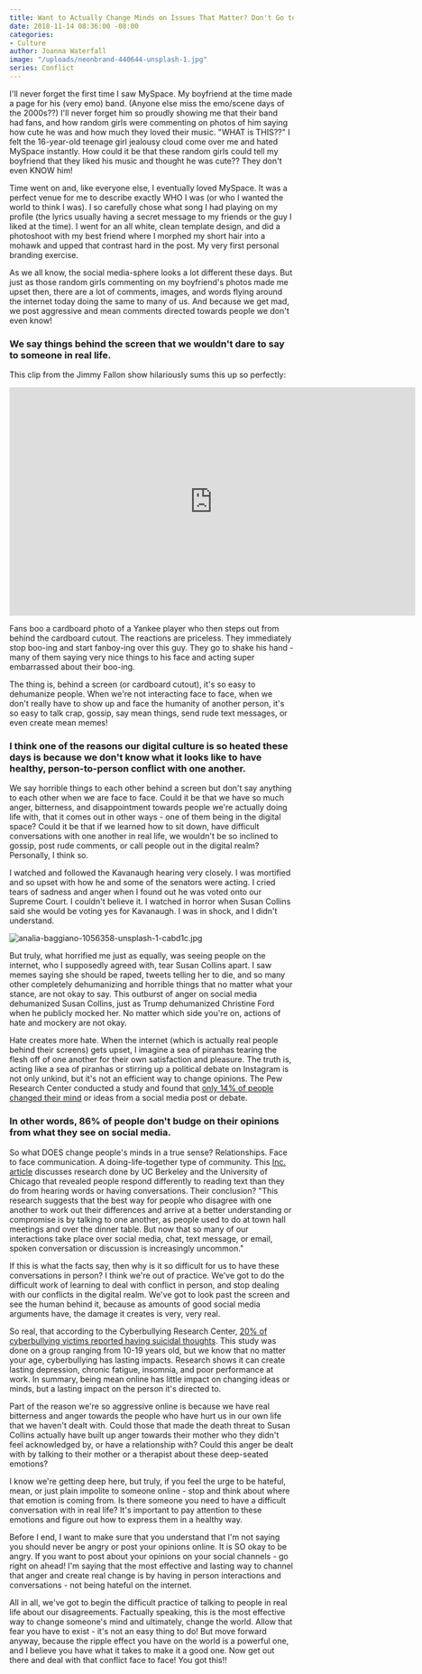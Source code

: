 ```yaml
---
title: Want to Actually Change Minds on Issues That Matter? Don't Go to the Internet
date: 2018-11-14 08:36:00 -08:00
categories:
- Culture
author: Joanna Waterfall
image: "/uploads/neonbrand-440644-unsplash-1.jpg"
series: Conflict
---
```


I'll never forget the first time I saw MySpace. My boyfriend at the time made a page for his (very emo) band. (Anyone else miss the emo/scene days of the 2000s??) I'll never forget him so proudly showing me that their band had fans, and how random girls were commenting on photos of him saying how cute he was and how much they loved their music. "WHAT is THIS??" I felt the 16-year-old teenage girl jealousy cloud come over me and hated MySpace instantly. How could it be that these random girls could tell my boyfriend that they liked his music and thought he was cute?? They don't even KNOW him!

Time went on and, like everyone else, I eventually loved MySpace. It was a perfect venue for me to describe exactly WHO I was (or who I wanted the world to think I was). I so carefully chose what song I had playing on my profile (the lyrics usually having a secret message to my friends or the guy I liked at the time). I went for an all white, clean template design, and did a photoshoot with my best friend where I morphed my short hair into a mohawk and upped that contrast hard in the post. My very first personal branding exercise.

As we all know, the social media-sphere looks a lot different these days. But just as those random girls commenting on my boyfriend's photos made me upset then, there are a lot of comments, images, and words flying around the internet today doing the same to many of us. And because we get mad, we post aggressive and mean comments directed towards people we don't even know! 

### We say things behind the screen that we wouldn't dare to say to someone in real life. 

This clip from the Jimmy Fallon show hilariously sums this up so perfectly:

<iframe width="720" height="405" src="https://www.youtube.com/embed/0b9rOji_PWY" frameborder="0" allow="accelerometer; autoplay; encrypted-media; gyroscope; picture-in-picture" allowfullscreen></iframe>

Fans boo a cardboard photo of a Yankee player who then steps out from behind the cardboard cutout. The reactions are priceless. They immediately stop boo-ing and start fanboy-ing over this guy. They go to shake his hand - many of them saying very nice things to his face and acting super embarrassed about their boo-ing.

The thing is, behind a screen (or cardboard cutout), it's so easy to dehumanize people. When we're not interacting face to face, when we don't really have to show up and face the humanity of another person, it's so easy to talk crap, gossip, say mean things, send rude text messages, or even create mean memes! 

### I think one of the reasons our digital culture is so heated these days is because we don't know what it looks like to have healthy, person-to-person conflict with one another. 

We say horrible things to each other behind a screen but don't say anything to each other when we are face to face. Could it be that we have so much anger, bitterness, and disappointment towards people we're actually doing life with, that it comes out in other ways - one of them being in the digital space? Could it be that if we learned how to sit down, have difficult conversations with one another in real life, we wouldn't be so inclined to gossip, post rude comments, or call people out in the digital realm? Personally, I think so.

I watched and followed the Kavanaugh hearing very closely. I was mortified and so upset with how he and some of the senators were acting. I cried tears of sadness and anger when I found out he was voted onto our Supreme Court. I couldn't believe it. I watched in horror when Susan Collins said she would be voting yes for Kavanaugh. I was in shock, and I didn't understand. 

![analia-baggiano-1056358-unsplash-1-cabd1c.jpg](/uploads/analia-baggiano-1056358-unsplash-1-cabd1c.jpg)

But truly, what horrified me just as equally, was seeing people on the internet, who I supposedly agreed with, tear Susan Collins apart. I saw memes saying she should be raped, tweets telling her to die, and so many other completely dehumanizing and horrible things that no matter what your stance, are not okay to say. This outburst of anger on social media dehumanized Susan Collins, just as Trump dehumanized Christine Ford when he publicly mocked her. No matter which side you're on, actions of hate and mockery are not okay.

Hate creates more hate. When the internet (which is actually real people behind their screens) gets upset, I imagine a sea of piranhas tearing the flesh off of one another for their own satisfaction and pleasure. The truth is, acting like a sea of piranhas or stirring up a political debate on Instagram is not only unkind, but it's not an efficient way to change opinions. The Pew Research Center conducted a study and found that [only 14% of people changed their mind](http://www.pewresearch.org/fact-tank/2018/08/15/14-of-americans-have-changed-their-mind-about-an-issue-because-of-something-they-saw-on-social-media/) or ideas from a social media post or debate. 

### In other words, 86% of people don't budge on their opinions from what they see on social media. 

So what DOES change people's minds in a true sense? Relationships. Face to face communication. A doing-life-together type of community. This [Inc. article](https://www.inc.com/minda-zetlin/you-should-never-ever-argue-with-anyone-on-facebook-according-to-science.html) discusses research done by UC Berkeley and the University of Chicago that revealed people respond differently to reading text than they do from hearing words or having conversations. Their conclusion? "This research suggests that the best way for people who disagree with one another to work out their differences and arrive at a better understanding or compromise is by talking to one another, as people used to do at town hall meetings and over the dinner table. But now that so many of our interactions take place over social media, chat, text message, or email, spoken conversation or discussion is increasingly uncommon."

If this is what the facts say, then why is it so difficult for us to have these conversations in person? I think we're out of practice. We've got to do the difficult work of learning to deal with conflict in person, and stop dealing with our conflicts in the digital realm. We've got to look past the screen and see the human behind it, because as amounts of good social media arguments have, the damage it creates is very, very real. 

So real, that according to the Cyberbullying Research Center, [20% of cyberbullying victims reported having suicidal thoughts](http://cyberbullying.us/cyberbullying_and_suicide_research_fact_sheet.pdf). This study was done on a group ranging from 10-19 years old, but we know that no matter your age, cyberbullying has lasting impacts. Research shows it can create lasting depression, chronic fatigue, insomnia, and poor performance at work. In summary, being mean online has little impact on changing ideas or minds, but a lasting impact on the person it's directed to.

Part of the reason we're so aggressive online is because we have real bitterness and anger towards the people who have hurt us in our own life that we haven't dealt with. Could those that made the death threat to Susan Collins actually have built up anger towards their mother who they didn't feel acknowledged by, or have a relationship with? Could this anger be dealt with by talking to their mother or a therapist about these deep-seated emotions? 

I know we're getting deep here, but truly, if you feel the urge to be hateful, mean, or just plain impolite to someone online - stop and think about where that emotion is coming from. Is there someone you need to have a difficult conversation with in real life? It's important to pay attention to these emotions and figure out how to express them in a healthy way.

Before I end, I want to make sure that you understand that I'm not saying you should never be angry or post your opinions online. It is SO okay to be angry. If you want to post about your opinions on your social channels - go right on ahead! I'm saying that the most effective and lasting way to channel that anger and create real change is by having in person interactions and conversations - not being hateful on the internet.

All in all, we've got to begin the difficult practice of talking to people in real life about our disagreements. Factually speaking, this is the most effective way to change someone's mind and ultimately, change the world. Allow that fear you have to exist - it's not an easy thing to do! But move forward anyway, because the ripple effect you have on the world is a powerful one, and I believe you have what it takes to make it a good one. Now get out there and deal with that conflict face to face! You got this!!